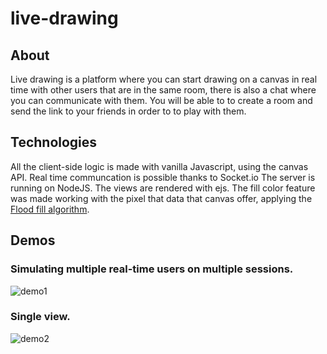 # live-drawing

## About
Live drawing is a platform where you can start drawing on a canvas in real time with other users that are in the same room, there is also a chat where you can communicate with them. You will be able to to create a room and send the link to your friends in order to to play with them.   


## Technologies
All the client-side logic is made with vanilla Javascript, using the canvas API. 
Real time communcation is possible thanks to Socket.io
The server is running on NodeJS.
The views are rendered with ejs.
The fill color feature was made working with the pixel that data that canvas offer, applying the [Flood fill algorithm](https://en.wikipedia.org/wiki/Flood_fill).

## Demos
### Simulating multiple real-time users on multiple sessions.
![demo1](https://user-images.githubusercontent.com/44708451/161919672-e23746f4-e7e4-4612-abd6-1b3629711bea.gif)

### Single view.
![demo2](https://user-images.githubusercontent.com/44708451/161919690-da6ab250-5854-454d-981e-014003016d02.gif)
